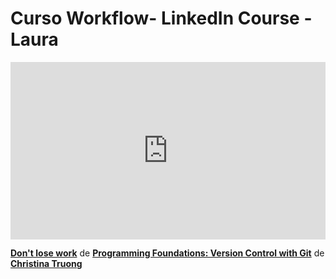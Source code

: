 <h1> Curso Workflow- LinkedIn Course - Laura </h1>

<div style="position:relative;height:0;padding-bottom:56.25%"><iframe width="640" height="360" src="https://www.linkedin.com/learning/embed/programming-foundations-version-control-with-git/don-t-lose-work?autoplay=false&claim=AQFab2Kjo87ilQAAAY4yeuPEU33jJFINKrt7n68lxnK_prkBUr26dh5jBddwpzRI80jDsGH6JMK83ACrA3tRbY_Hmem0Q3uu1wq-4cOHtHyqVPjm8rK1Gtoa8nu78snChqOoRKUkeaHw2IdoVsoPURgeMJCJuilwQpoNL-yl5xL6YcSRW02jcFIlY8vd89PShFdm-Gj6iph4Ae_8nGjB2BkGJdgDOYKHp3O74kpcQWMEbdKMiz5BD6lz2Zgy-wCBbkIKgOpBtznadqofkKJLgMpeUjAMyvkADIupdpPZpmSF66V4Fcbr0dtdDMMQ0gth5nbVVZXe6sMRP8_bxTvNqTtWAtVonIG7FYw1uDd5R-6SEFreFya2uzxY8XSPb-9sEbw5giJb7qQ0bNVqGkDoBXF5yJEA2MW2txeQQIWDsGZO9J0SF3vENyxplpto4B-b_bX20X_Qmh1urg3LD3Ue1QrC0eQV3j71exYxiJ2qca9m_xIixQ69KKPrgjtnNAGMafZo3sd5KolVBxrmnp8lNLbqazn-24iuXtEYUKg9Dd2x7jmYHN7dGmcN5WV2W1QLCJMTT3IKeAb-FFRqbF1hzC4EZeBxhQE57AwZ7vJ8Cms44b0vo9I5XBU7hi3Qx2kWIFh0D2xiNwZrtmpjKH7ToPOGTrAEpnerQOvAekBbqNQHS5r43deyCqjyhTihWW0oHf06O8WthcygCEWhlDCce2wIB3Ticee9buht34iHGOjyoxy3NjxpGR0PCYeCcv2xEBnURJhyB_xAjfLXVtas1eofcGp-XQNRvSjjy4Tlr-Cb7rfV6NGAgdqiNh-udtP4HEZLyaA5GFRQyd6TsvUeAIf0AnuAzYdJJynHPg0MWVcDRdaNU7_MotldiZgrbzt9LMMfluS7N0RJNA6I7vi9MI3nC6xlOlZWlJZPLfGSv8FL-3BuBwq_52q0lXq11ks5NpoeuhpftZCzEyHjjTOR5ntpEl_wek4UvqKxMwazkdQUaC5gQ5KWVWUAzJp2isS6ic0TqUhY9c3M5FNkZKL0b5h3iL28uxTVU9D4IHqPvxpHC0STvlOnc3b3QoNIqcFRdPpd45lOlKWi1imOuonyRLtWO9lNZNZaxtvIrYYzsq-4EqGp1jFWtCBoU3R6QdghRdaJhxajrthE2fwSuHgZVaurqVlWuuavJJbnBlluMpJP1Vw47PV6rFNMT9yvgeGTmIw5D-TYjyaOAeLxidai8iOGzA" mozallowfullscreen="true" webkitallowfullscreen="true" allowfullscreen="true" frameborder="0" style="position:absolute;width:100%;height:100%;left:0"></iframe></div><p><strong><a href="https://www.linkedin.com/learning/programming-foundations-version-control-with-git/don-t-lose-work?trk=embed_lil">Don&#39;t lose work</a></strong> de <strong><a href="https://www.linkedin.com/learning/programming-foundations-version-control-with-git?trk=embed_lil">Programming Foundations: Version Control with Git</a></strong> de <strong><a href="https://www.linkedin.com/learning/instructors/christina-truong?trk=embed_lil">Christina Truong</a></strong></p>
